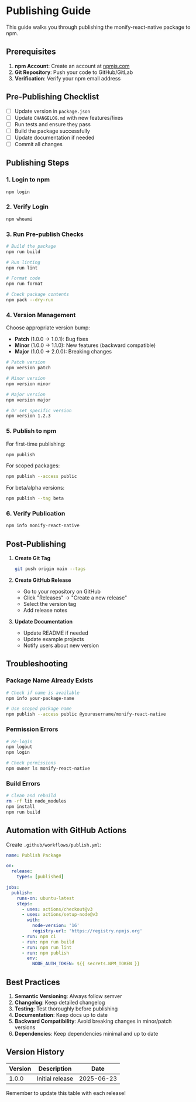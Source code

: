 # Publishing Guide

This guide walks you through publishing the monify-react-native package to npm.

## Prerequisites

1. **npm Account**: Create an account at [npmjs.com](https://www.npmjs.com/signup)
2. **Git Repository**: Push your code to GitHub/GitLab
3. **Verification**: Verify your npm email address

## Pre-Publishing Checklist

- [ ] Update version in `package.json`
- [ ] Update `CHANGELOG.md` with new features/fixes
- [ ] Run tests and ensure they pass
- [ ] Build the package successfully
- [ ] Update documentation if needed
- [ ] Commit all changes

## Publishing Steps

### 1. Login to npm

```bash
npm login
```

### 2. Verify Login

```bash
npm whoami
```

### 3. Run Pre-publish Checks

```bash
# Build the package
npm run build

# Run linting
npm run lint

# Format code
npm run format

# Check package contents
npm pack --dry-run
```

### 4. Version Management

Choose appropriate version bump:

- **Patch** (1.0.0 → 1.0.1): Bug fixes
- **Minor** (1.0.0 → 1.1.0): New features (backward compatible)
- **Major** (1.0.0 → 2.0.0): Breaking changes

```bash
# Patch version
npm version patch

# Minor version
npm version minor

# Major version
npm version major

# Or set specific version
npm version 1.2.3
```

### 5. Publish to npm

For first-time publishing:

```bash
npm publish
```

For scoped packages:

```bash
npm publish --access public
```

For beta/alpha versions:

```bash
npm publish --tag beta
```

### 6. Verify Publication

```bash
npm info monify-react-native
```

## Post-Publishing

1. **Create Git Tag**

   ```bash
   git push origin main --tags
   ```

2. **Create GitHub Release**

   - Go to your repository on GitHub
   - Click "Releases" → "Create a new release"
   - Select the version tag
   - Add release notes

3. **Update Documentation**
   - Update README if needed
   - Update example projects
   - Notify users about new version

## Troubleshooting

### Package Name Already Exists

```bash
# Check if name is available
npm info your-package-name

# Use scoped package name
npm publish --access public @yourusername/monify-react-native
```

### Permission Errors

```bash
# Re-login
npm logout
npm login

# Check permissions
npm owner ls monify-react-native
```

### Build Errors

```bash
# Clean and rebuild
rm -rf lib node_modules
npm install
npm run build
```

## Automation with GitHub Actions

Create `.github/workflows/publish.yml`:

```yaml
name: Publish Package

on:
  release:
    types: [published]

jobs:
  publish:
    runs-on: ubuntu-latest
    steps:
      - uses: actions/checkout@v3
      - uses: actions/setup-node@v3
        with:
          node-version: '16'
          registry-url: 'https://registry.npmjs.org'
      - run: npm ci
      - run: npm run build
      - run: npm run lint
      - run: npm publish
        env:
          NODE_AUTH_TOKEN: ${{ secrets.NPM_TOKEN }}
```

## Best Practices

1. **Semantic Versioning**: Always follow semver
2. **Changelog**: Keep detailed changelog
3. **Testing**: Test thoroughly before publishing
4. **Documentation**: Keep docs up to date
5. **Backward Compatibility**: Avoid breaking changes in minor/patch versions
6. **Dependencies**: Keep dependencies minimal and up to date

## Version History

| Version | Description     | Date       |
| ------- | --------------- | ---------- |
| 1.0.0   | Initial release | 2025-06-23 |

Remember to update this table with each release!
